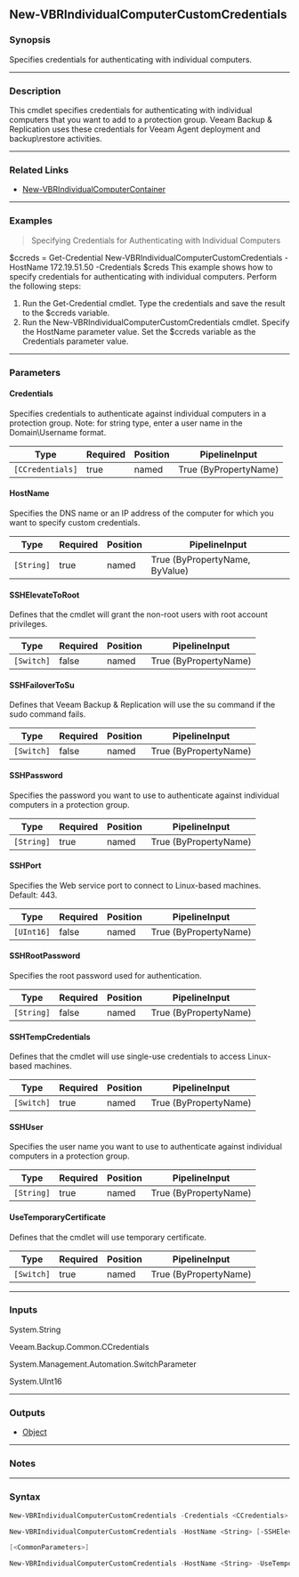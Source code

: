 New-VBRIndividualComputerCustomCredentials
------------------------------------------

### Synopsis
Specifies credentials for authenticating with individual computers.

---

### Description

This cmdlet specifies credentials for authenticating with individual computers that you want to add to a protection group.
Veeam Backup & Replication uses these credentials for Veeam Agent deployment and backup\restore activities.

---

### Related Links
* [New-VBRIndividualComputerContainer](New-VBRIndividualComputerContainer)

---

### Examples
> Specifying Credentials for Authenticating with Individual Computers

$ccreds = Get-Credential
New-VBRIndividualComputerCustomCredentials -HostName 172.19.51.50 -Credentials $creds
This example shows how to specify credentials for authenticating with individual computers.
Perform the following steps:
1. Run the Get-Credential cmdlet. Type the credentials and save the result to the $ccreds variable.
2. Run the New-VBRIndividualComputerCustomCredentials cmdlet. Specify the HostName parameter value. Set the $ccreds variable as the Credentials parameter value.

---

### Parameters
#### **Credentials**
Specifies credentials to authenticate against individual computers in a protection group.
Note: for string type, enter a user name in the Domain\Username format.

|Type            |Required|Position|PipelineInput        |
|----------------|--------|--------|---------------------|
|`[CCredentials]`|true    |named   |True (ByPropertyName)|

#### **HostName**
Specifies the DNS name or an IP address of the computer for which you want to specify custom credentials.

|Type      |Required|Position|PipelineInput                 |
|----------|--------|--------|------------------------------|
|`[String]`|true    |named   |True (ByPropertyName, ByValue)|

#### **SSHElevateToRoot**
Defines that the cmdlet will grant the non-root users with root account privileges.

|Type      |Required|Position|PipelineInput        |
|----------|--------|--------|---------------------|
|`[Switch]`|false   |named   |True (ByPropertyName)|

#### **SSHFailoverToSu**
Defines that Veeam Backup & Replication will use the su command if the sudo command fails.

|Type      |Required|Position|PipelineInput        |
|----------|--------|--------|---------------------|
|`[Switch]`|false   |named   |True (ByPropertyName)|

#### **SSHPassword**
Specifies the password you want to use to authenticate against individual computers in a protection group.

|Type      |Required|Position|PipelineInput        |
|----------|--------|--------|---------------------|
|`[String]`|true    |named   |True (ByPropertyName)|

#### **SSHPort**
Specifies the Web service port to connect to Linux-based machines.
Default: 443.

|Type      |Required|Position|PipelineInput        |
|----------|--------|--------|---------------------|
|`[UInt16]`|false   |named   |True (ByPropertyName)|

#### **SSHRootPassword**
Specifies the root password used for authentication.

|Type      |Required|Position|PipelineInput        |
|----------|--------|--------|---------------------|
|`[String]`|false   |named   |True (ByPropertyName)|

#### **SSHTempCredentials**
Defines that the cmdlet will use single-use credentials to access Linux-based machines.

|Type      |Required|Position|PipelineInput        |
|----------|--------|--------|---------------------|
|`[Switch]`|true    |named   |True (ByPropertyName)|

#### **SSHUser**
Specifies the user name you want to use to authenticate against individual computers in a protection group.

|Type      |Required|Position|PipelineInput        |
|----------|--------|--------|---------------------|
|`[String]`|true    |named   |True (ByPropertyName)|

#### **UseTemporaryCertificate**
Defines that the cmdlet will use temporary certificate.

|Type      |Required|Position|PipelineInput        |
|----------|--------|--------|---------------------|
|`[Switch]`|true    |named   |True (ByPropertyName)|

---

### Inputs
System.String

Veeam.Backup.Common.CCredentials

System.Management.Automation.SwitchParameter

System.UInt16

---

### Outputs
* [Object](https://learn.microsoft.com/en-us/dotnet/api/System.Object)

---

### Notes

---

### Syntax
```PowerShell
New-VBRIndividualComputerCustomCredentials -Credentials <CCredentials> -HostName <String> [<CommonParameters>]
```
```PowerShell
New-VBRIndividualComputerCustomCredentials -HostName <String> [-SSHElevateToRoot] [-SSHFailoverToSu] -SSHPassword <String> [-SSHPort <UInt16>] [-SSHRootPassword <String>] -SSHTempCredentials -SSHUser <String> 
```
```PowerShell
[<CommonParameters>]
```
```PowerShell
New-VBRIndividualComputerCustomCredentials -HostName <String> -UseTemporaryCertificate [<CommonParameters>]
```
